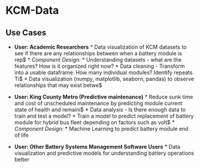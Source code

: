 # KCM-Data

## Use Cases

* __User: Academic Researchers__
        * Data visualization of KCM datasets to see if there are any relationships between when a battery module is rep$        * _Component Design:_
                * Understanding datasets - what are the features? How is it organized right now?
                * Data cleaning - Transform into a usable dataframe.  How many individual modules? Identify repeats. Ti$                * Data visualization (numpy, matplotlib, seaborn, pandas) to observe relationships that may exist betwe$
* __User: King County Metro (Predictive maintenance)__
        * Reduce sunk time and cost of unscheduled maintenance by predicting module current state of health and remaini$        * Data analysis - Is there enough data to train and test a model?
        * Train a model to predict replacement of battery module for hybrid bus fleet depending on factors such as volt$        * _Component Design:_
                * Machine Learning to predict battery module end of life

* __User: Other Battery Systems Management Software Users__
        * Data visualization and predictive models for understanding battery operations better
